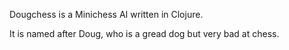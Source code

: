 Dougchess is a Minichess AI written in Clojure.

It is named after Doug, who is a gread dog but very bad at chess.